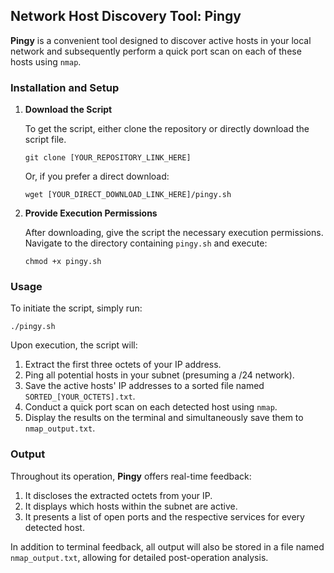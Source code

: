 ## Network Host Discovery Tool: Pingy

**Pingy** is a convenient tool designed to discover active hosts in your local network and subsequently perform a quick port scan on each of these hosts using `nmap`.

### Installation and Setup

1. **Download the Script**
   
   To get the script, either clone the repository or directly download the script file.
   ```
   git clone [YOUR_REPOSITORY_LINK_HERE]
   ```
   Or, if you prefer a direct download:
   ```
   wget [YOUR_DIRECT_DOWNLOAD_LINK_HERE]/pingy.sh
   ```

2. **Provide Execution Permissions**
   
   After downloading, give the script the necessary execution permissions. Navigate to the directory containing `pingy.sh` and execute:
   ```
   chmod +x pingy.sh
   ```

### Usage

To initiate the script, simply run:
```
./pingy.sh
```
Upon execution, the script will:
1. Extract the first three octets of your IP address.
2. Ping all potential hosts in your subnet (presuming a /24 network).
3. Save the active hosts' IP addresses to a sorted file named `SORTED_[YOUR_OCTETS].txt`.
4. Conduct a quick port scan on each detected host using `nmap`.
5. Display the results on the terminal and simultaneously save them to `nmap_output.txt`.

### Output

Throughout its operation, **Pingy** offers real-time feedback:
1. It discloses the extracted octets from your IP.
2. It displays which hosts within the subnet are active.
3. It presents a list of open ports and the respective services for every detected host.

In addition to terminal feedback, all output will also be stored in a file named `nmap_output.txt`, allowing for detailed post-operation analysis.

